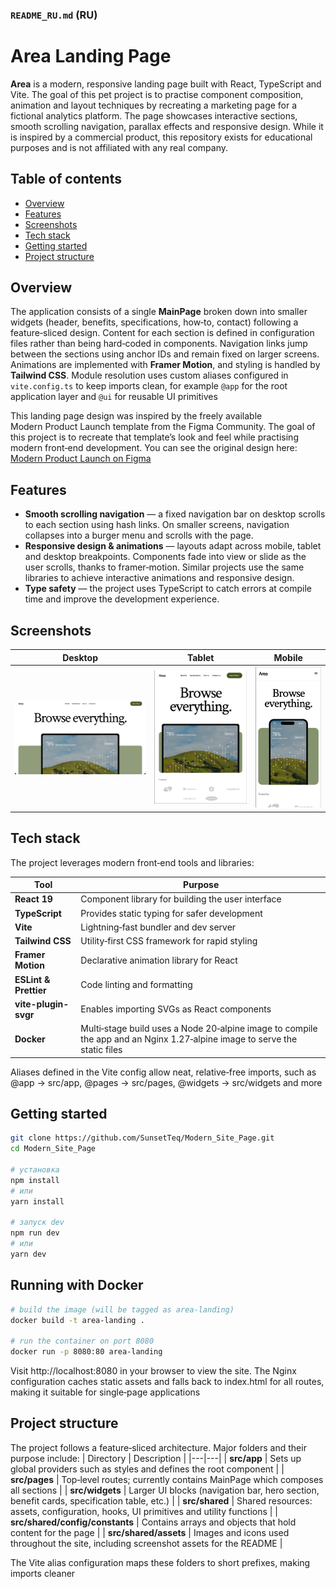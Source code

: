 ### `README_RU.md` (RU)

# Area Landing Page

**Area** is a modern, responsive landing page built with React, TypeScript and Vite.  The goal of this pet project is to practise component composition, animation and layout techniques by recreating a marketing page for a fictional analytics platform.  The page showcases interactive sections, smooth scrolling navigation, parallax effects and responsive design.  While it is inspired by a commercial product, this repository exists for educational purposes and is not affiliated with any real company.

## Table of contents
- [Overview](#overview)
- [Features](#features)
- [Screenshots](#screenshots)
- [Tech stack](#tech-stack)
- [Getting started](#getting-started)
- [Project structure](#project-structure)

## Overview
The application consists of a single **MainPage** broken down into smaller widgets (header, benefits, specifications, how‑to, contact) following a feature‑sliced design.  Content for each section is defined in configuration files rather than being hard‑coded in components.  Navigation links jump between the sections using anchor IDs and remain fixed on larger screens.  Animations are implemented with **Framer Motion**, and styling is handled by **Tailwind CSS**.  Module resolution uses custom aliases configured in `vite.config.ts` to keep imports clean, for example `@app` for the root application layer and `@ui` for reusable UI primitives

This landing page design was inspired by the freely available Modern Product Launch template from the Figma Community.  The goal of this project is to recreate that template’s look and feel while practising modern front‑end development.  You can see the original design here: [Modern Product Launch on Figma](https://www.figma.com/community/file/1487309170684591074/modern-product-launch)

## Features
- **Smooth scrolling navigation** — a fixed navigation bar on desktop scrolls to each section using hash links.  On smaller screens, navigation collapses into a burger menu and scrolls with the page.
- **Responsive design & animations** — layouts adapt across mobile, tablet and desktop breakpoints.  Components fade into view or slide as the user scrolls, thanks to framer‑motion.  Similar projects use the same libraries to achieve interactive animations and responsive design.
- **Type safety** — the project uses TypeScript to catch errors at compile time and improve the development experience.

## Screenshots

| Desktop | Tablet | Mobile |
|---|---|--- |
| ![Desktop](src/shared/assets/screens/desktop.png) |![Tablet](src/shared/assets/screens/tablet.png) | ![Mobile](src/shared/assets/screens/mobile.png) |

## Tech stack
The project leverages modern front‑end tools and libraries:

| Tool | Purpose |
|---|---|
| **React 19** | Component library for building the user interface |
| **TypeScript** | Provides static typing for safer development |
| **Vite** | Lightning‑fast bundler and dev server |
| **Tailwind CSS** | Utility‑first CSS framework for rapid styling |
| **Framer Motion** | Declarative animation library for React |
| **ESLint & Prettier** | Code linting and formatting |
| **vite-plugin-svgr** | Enables importing SVGs as React components |
| **Docker** | Multi‑stage build uses a Node 20‑alpine image to compile the app and an Nginx 1.27‑alpine image to serve the static files |

Aliases defined in the Vite config allow neat, relative‑free imports, such as @app → src/app, @pages → src/pages, @widgets → src/widgets and more 

## Getting started

```bash
git clone https://github.com/SunsetTeq/Modern_Site_Page.git
cd Modern_Site_Page

# установка
npm install
# или
yarn install

# запуск dev
npm run dev
# или
yarn dev
```
## Running with Docker
```bash
# build the image (will be tagged as area-landing)
docker build -t area-landing .

# run the container on port 8080
docker run -p 8080:80 area-landing
```
Visit http://localhost:8080 in your browser to view the site.  The Nginx configuration caches static assets and falls back to index.html for all routes, making it suitable for single‑page applications

## Project structure
The project follows a feature‑sliced architecture.  Major folders and their purpose include:
| Directory | Description |
|---|---|
| **src/app** | Sets up global providers such as styles and defines the root component |
| **src/pages** | Top‑level routes; currently contains MainPage which composes all sections |
| **src/widgets** | Larger UI blocks (navigation bar, hero section, benefit cards, specification table, etc.) |
| **src/shared** | Shared resources: assets, configuration, hooks, UI primitives and utility functions |
| **src/shared/config/constants** | Contains arrays and objects that hold content for the page |
| **src/shared/assets** | Images and icons used throughout the site, including screenshot assets for the README |

The Vite alias configuration maps these folders to short prefixes, making imports cleaner
